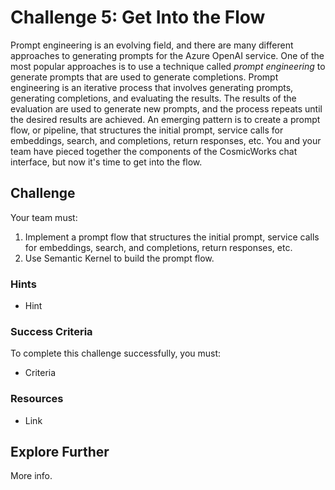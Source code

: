 # Challenge 5: Get Into the Flow

Prompt engineering is an evolving field, and there are many different approaches to generating prompts for the Azure OpenAI service. One of the most popular approaches is to use a technique called *prompt engineering* to generate prompts that are used to generate completions. Prompt engineering is an iterative process that involves generating prompts, generating completions, and evaluating the results. The results of the evaluation are used to generate new prompts, and the process repeats until the desired results are achieved. An emerging pattern is to create a prompt flow, or pipeline, that structures the initial prompt, service calls for embeddings, search, and completions, return responses, etc. You and your team have pieced together the components of the CosmicWorks chat interface, but now it's time to get into the flow.

## Challenge

Your team must:

1. Implement a prompt flow that structures the initial prompt, service calls for embeddings, search, and completions, return responses, etc.
2. Use Semantic Kernel to build the prompt flow.

### Hints

- Hint

### Success Criteria

To complete this challenge successfully, you must:

- Criteria

### Resources

- Link

## Explore Further

More info.
